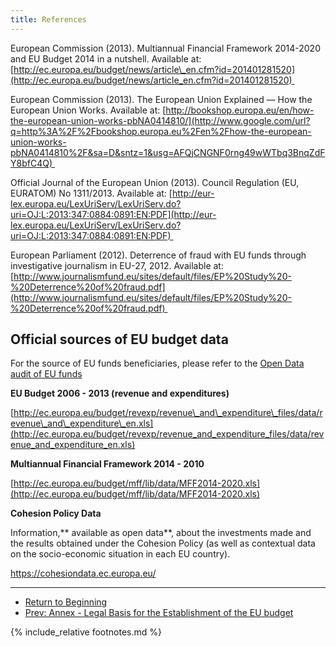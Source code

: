 ```yaml
---
title: References
---
```


European Commission (2013). Multiannual Financial Framework 2014-2020 and EU Budget 2014 in a nutshell. Available at: [http://ec.europa.eu/budget/news/article\_en.cfm?id=201401281520](http://ec.europa.eu/budget/news/article_en.cfm?id=201401281520) 

European Commission (2013). The European Union Explained — How the European Union Works. Available at: [http://bookshop.europa.eu/en/how-the-european-union-works-pbNA0414810/](http://www.google.com/url?q=http%3A%2F%2Fbookshop.europa.eu%2Fen%2Fhow-the-european-union-works-pbNA0414810%2F&sa=D&sntz=1&usg=AFQjCNGNF0rng49wWTbq3BnqZdFY8bfC4Q) 

Official Journal of the European Union (2013). Council Regulation (EU, EURATOM) No 1311/2013. Available at: [http://eur-lex.europa.eu/LexUriServ/LexUriServ.do?uri=OJ:L:2013:347:0884:0891:EN:PDF](http://eur-lex.europa.eu/LexUriServ/LexUriServ.do?uri=OJ:L:2013:347:0884:0891:EN:PDF) 

European Parliament (2012). Deterrence of fraud with EU funds through investigative journalism in EU-27, 2012. Available at: [http://www.journalismfund.eu/sites/default/files/EP%20Study%20-%20Deterrence%20of%20fraud.pdf](http://www.journalismfund.eu/sites/default/files/EP%20Study%20-%20Deterrence%20of%20fraud.pdf) 

## Official sources of EU budget data

For the source of EU funds beneficiaries, please refer to the [Open Data audit of EU funds](https://docs.google.com/spreadsheets/d/1tkKxRlkW60-ylxdvxGkMlMq8BS4SRPR4QoEd72qgFwQ/edit#gid=2028897927)

**EU Budget 2006 - 2013 (revenue and expenditures)**

[http://ec.europa.eu/budget/revexp/revenue\_and\_expenditure\_files/data/revenue\_and\_expenditure\_en.xls](http://ec.europa.eu/budget/revexp/revenue_and_expenditure_files/data/revenue_and_expenditure_en.xls)

**Multiannual Financial Framework 2014 - 2010**

[http://ec.europa.eu/budget/mff/lib/data/MFF2014-2020.xls](http://ec.europa.eu/budget/mff/lib/data/MFF2014-2020.xls)

**Cohesion Policy Data**

Information,** available as open data**, about the investments made and the results obtained under the Cohesion Policy (as well as contextual data on the socio-economic situation in each EU country).

[h](https://cohesiondata.ec.europa.eu/)[ttps://cohesiondata.ec.europa.eu/](https://cohesiondata.ec.europa.eu/)

* * * * *

- [Return to Beginning](../)
- [Prev: Annex - Legal Basis for the Establishment of the EU budget](../legal-basis/)

{% include_relative footnotes.md %}
